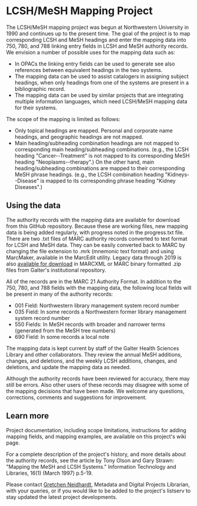 # LCSH/MeSH Mapping Project


The LCSH/MeSH mapping project was begun at Northwestern University in 1990 and continues up to the present time. The goal of the project is to map corresponding LCSH and MeSH headings and enter the mapping data into 750, 780, and 788 linking entry fields in LCSH and MeSH authority records. We envision a number of possible uses for the mapping data such as:

- In OPACs the linking entry fields can be used to generate see also references between equivalent headings in the two systems.
- The mapping data can be used to assist catalogers in assigning subject headings, when only headings from one of the systems are present in a bibliographic record.
- The mapping data can be used by similar projects that are integrating multiple information languages, which need LCSH/MeSH mapping data for their systems.

The scope of the mapping is limited as follows:

- Only topical headings are mapped. Personal and corporate name headings, and geographic headings are not mapped.
- Main heading/subheading combination headings are not mapped to corresponding main heading/subheading combinations. (e.g., the LCSH heading "Cancer--Treatment" is not mapped to its corresponding MeSH heading "Neoplasms--therapy".) On the other hand, main heading/subheading combinations are mapped to their corresponding MeSH phrase headings. (e.g., the LCSH combination heading "Kidneys--Disease" is mapped to its corresponding phrase heading "Kidney Diseases".)

## Using the data 
The authority records with the mapping data are available for download from this GitHub repository. Because these are working files, new mapping data is being added regularly, with progress noted in the progress.txt file. There are two .txt files of MARC authority records converted to text format for LCSH and MeSH data. They can be easily converted back to MARC by changing the file extension to .mrk (mnemonic text format) and using MarcMaker, available in the MarcEdit utility. Legacy data through 2019 is also [available for download](https://digitalhub.northwestern.edu/collections/8c1d851c-a5e6-4790-a867-fa889e66630e) in MARCXML or MARC binary formatted .zip files from Galter's institutional repository.

All of the records are in the MARC 21 Authority Format. In addition to the 750, 780, and 788 fields with the mapping data, the following local fields will be present in many of the authority records:

- 001 Field: Northwestern library management system record number
- 035 Field: In some records a Northwestern former library management system record number
- 550 Fields: In MeSH records with broader and narrower terms (generated from the MeSH tree numbers)
- 690 Field: In some records a local note

The mapping data is kept current by staff of the Galter Health Sciences Library and other collaborators. They review the annual MeSH additions, changes, and deletions, and the weekly LCSH additions, changes, and deletions, and update the mapping data as needed.

Although the authority records have been reviewed for accuracy, there may still be errors. Also other users of these records may disagree with some of the mapping decisions that have been made. We welcome any questions, corrections, comments and suggestions for improvement.

## Learn more
Project documentation, including scope limitations, instructions for adding mapping fields, and mapping examples, are available on this project's wiki page. 

For a complete description of the project's history, and more details about the authority records, see the article by Tony Olson and Gary Strawn: "Mapping the MeSH and LCSH Systems." Information Technology and Libraries, 16(1) (March 1997) p.5-19.

Please contact [Gretchen Neidhardt](mailto:gretchen.neidhardt@northwestern.edu), Metadata and Digital Projects Librarian, with your queries, or if you would like to be added to the project's listserv to stay updated the latest project developments.
